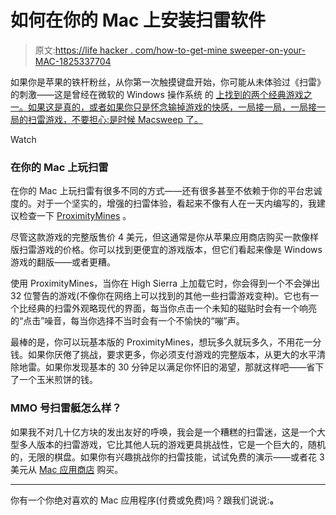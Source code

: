 # 如何在你的 Mac 上安装扫雷软件

> 原文:[https://life hacker . com/how-to-get-mine sweeper-on-your-MAC-1825337704](https://lifehacker.com/how-to-get-minesweeper-on-your-mac-1825337704)

如果你是苹果的铁杆粉丝，从你第一次触摸键盘开始，你可能从未体验过《扫雷》的刺激——这是曾经在微软的 Windows 操作系统 的 [上找到的两个经典游戏之一。如果这是真的，或者如果你只是怀念输掉游戏的快感，一局接一局，一局接一局的扫雷游戏，不要担心:是时候 Macsweep 了。](https://archive.org/details/BestOfWindowsEntertainmentPack64Bit)

Watch

### 在你的 Mac 上玩扫雷

在你的 Mac 上玩扫雷有很多不同的方式——还有很多甚至不依赖于你的平台忠诚度的。对于一个坚实的，增强的扫雷体验，看起来不像有人在一天内编写的，我建议检查一下 [ProximityMines](http://www.proximitymines.com/) 。

尽管这款游戏的完整版售价 4 美元，但这通常是你从苹果应用商店购买一款像样版扫雷游戏的价格。你可以找到更便宜的游戏版本，但它们看起来像是 Windows 游戏的翻版——或者更糟。

使用 ProximityMines，当你在 High Sierra 上加载它时，你会得到一个不会弹出 32 位警告的游戏(不像你在网络上可以找到的其他一些扫雷游戏变种)。它也有一个比经典的扫雷外观略现代的界面，每当你点击一个未知的磁贴时会有一个响亮的“点击”噪音，每当你选择不当时会有一个不愉快的“嘣”声。

最棒的是，你可以玩基本版的 ProximityMines，想玩多久就玩多久，不用花一分钱。如果你厌倦了挑战，要求更多，你必须支付游戏的完整版本，从更大的水平清除地雷。如果你发现基本的 30 分钟足以满足你怀旧的渴望，那就这样吧——省下了一个玉米煎饼的钱。

### MMO 号扫雷艇怎么样？

如果我不对几十亿方块的发出友好的呼唤，我会是一个糟糕的扫雷迷，这是一个大型多人版本的扫雷游戏，它比其他人玩的游戏更具挑战性，它是一个巨大的，随机的，无限的棋盘。如果你有兴趣挑战你的扫雷技能，试试免费的演示——或者花 3 美元从 [Mac 应用商店](https://itunes.apple.com/app/apple-store/id872570180?pt=1785500&ct=galta-apps.com&mt=8) 购买。

* * *

你有一个你绝对喜欢的 Mac 应用程序(付费或免费)吗？跟我们说说:[](mailto:david.murphy@lifehacker.com?subject=macOS%20App%20of%20the%20Week)**。**